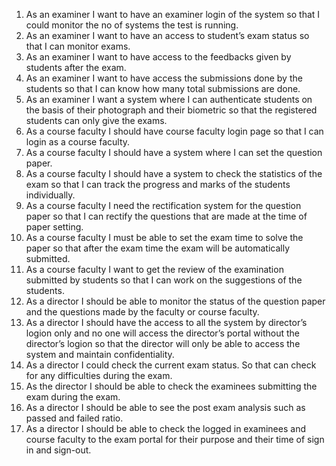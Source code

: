1.	As an examiner I want to have an examiner login of the system so that I could monitor the no of systems the test is running.
2.	As an examiner I want to have an access to student’s exam status so that I can monitor exams.
3.	As an examiner I want to have access to the feedbacks given by students after the exam.
4.	As an examiner I want to have access the submissions done by the students so that I can know how many total submissions are done.
5.	As an examiner I want a system where I can authenticate students on the basis of their photograph and their biometric so that the registered students can only give the exams.
6.	As a course faculty I should have course faculty login page so that I can login as a course faculty. 
7.	As a course faculty I should have a system where I can set the question paper.
8.	As a course faculty I should have a system to check the statistics of the exam so that I can track the progress and marks of the students individually.
9.	As a course faculty I need the rectification system for the question paper so that I can rectify the questions that are made at the time of paper setting.
10.	As a course faculty I must be able to set the exam time to solve the paper so that after the exam time the exam will be automatically submitted.
11.	As a course faculty I want   to get the review of the examination submitted by students so that I can work on the suggestions of the students.
12.	As a director I should be able to monitor the status of the question paper and the questions made by the faculty or course faculty. 
13.	As a director I should have the access to all the system by director’s logion only and no one will access the director’s portal without the director’s logion so that the director will only be able to access the system and maintain confidentiality.
14.	As a director I could check the current exam status. So that can check for any difficulties during the exam.
15.	As the director I should be able to check the examinees submitting the exam during the exam.
16.	As a director I should be able to see the post exam analysis such as passed and failed ratio.
17.	As a director I should be able to check the logged in examinees and course faculty to the exam portal for their purpose and their time of sign in and sign-out. 
 
